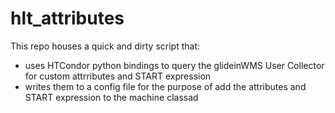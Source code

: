 # hlt_attributes
This repo houses a quick and dirty script that:
* uses HTCondor python bindings to query the glideinWMS User Collector for custom attrributes and START expression
* writes them to a config file for the purpose of add the attributes and START expression to the machine classad

